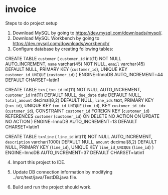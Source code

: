 # invoice

Steps to do project setup
1. Download MySQL by going to https://dev.mysql.com/downloads/mysql/.
2. Download MySQL Workbench by going to https://dev.mysql.com/downloads/workbench/
3. Configure database by creating following tables:

CREATE TABLE `customer` (
  `customer_id` int(11) NOT NULL AUTO_INCREMENT,
  `name` varchar(45) NOT NULL,
  `email` varchar(45) DEFAULT NULL,
  PRIMARY KEY (`customer_id`),
  UNIQUE KEY `customer_id_UNIQUE` (`customer_id`)
) ENGINE=InnoDB AUTO_INCREMENT=44 DEFAULT CHARSET=latin1

CREATE TABLE `txn` (
  `txn_id` int(11) NOT NULL AUTO_INCREMENT,
  `customer_id` int(11) DEFAULT NULL,
  `due_date` date DEFAULT NULL,
  `total_amount` decimal(8,2) DEFAULT NULL,
  `line_ids` text,
  PRIMARY KEY (`txn_id`),
  UNIQUE KEY `txn_id_UNIQUE` (`txn_id`),
  KEY `customer_id_idx` (`customer_id`),
  CONSTRAINT `customer_id` FOREIGN KEY (`customer_id`) REFERENCES `customer` (`customer_id`) ON DELETE NO ACTION ON UPDATE NO ACTION
) ENGINE=InnoDB AUTO_INCREMENT=13 DEFAULT CHARSET=latin1

CREATE TABLE `txnline` (
  `line_id` int(11) NOT NULL AUTO_INCREMENT,
  `description` varchar(1000) DEFAULT NULL,
  `amount` decimal(8,2) DEFAULT NULL,
  PRIMARY KEY (`line_id`),
  UNIQUE KEY `line_id_UNIQUE` (`line_id`)
) ENGINE=InnoDB AUTO_INCREMENT=37 DEFAULT CHARSET=latin1

4. Import this project to IDE.

5. Update DB connection information by modifying ../src/test/java/TestDB.java file.

6. Build and run the project should work. 

